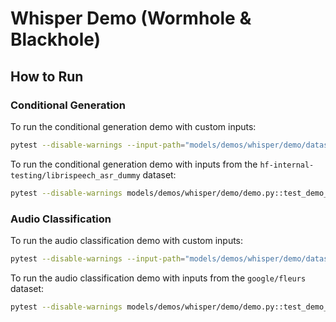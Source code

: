 # Whisper Demo (Wormhole & Blackhole)

## How to Run

### Conditional Generation

To run the conditional generation demo with custom inputs:
```sh
pytest --disable-warnings --input-path="models/demos/whisper/demo/dataset/conditional_generation" models/demos/whisper/demo/demo.py::test_demo_for_conditional_generation
```

To run the conditional generation demo with inputs from the `hf-internal-testing/librispeech_asr_dummy` dataset:
```sh
pytest --disable-warnings models/demos/whisper/demo/demo.py::test_demo_for_conditional_generation_dataset
```

### Audio Classification

To run the audio classification demo with custom inputs:
```sh
pytest --disable-warnings --input-path="models/demos/whisper/demo/dataset/audio_classification" models/demos/whisper/demo/demo.py::test_demo_for_audio_classification
```

To run the audio classification demo with inputs from the `google/fleurs` dataset:
```sh
pytest --disable-warnings models/demos/whisper/demo/demo.py::test_demo_for_audio_classification_dataset
```
